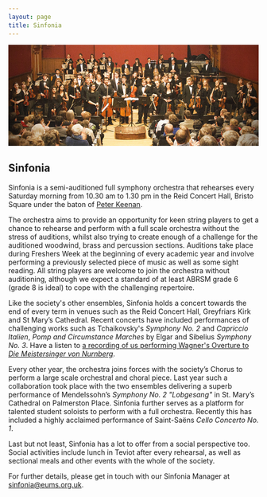 ```yaml
---
layout: page
title: Sinfonia
---
```


<img src="/assets/img/concerts/sinfonia-reid.jpg" alt="Sinfonia performing in the Reid Concert Hall." class="bordered">

## Sinfonia

Sinfonia is a semi-auditioned full symphony orchestra that rehearses every
Saturday morning from 10.30 am to 1.30 pm in the Reid Concert Hall, Bristo
Square under the baton of [Peter Keenan](/conductors/#peter-keenan).

The orchestra aims to provide an opportunity for keen string players to get a
chance to rehearse and perform with a full scale orchestra without the stress
of auditions, whilst also trying to create enough of a challenge for the
auditioned woodwind, brass and percussion sections. Auditions take place during
Freshers Week at the beginning of every academic year and involve performing a
previously selected piece of music as well as some sight reading. All string
players are welcome to join the orchestra without auditioning, although we
expect a standard of at least ABRSM grade 6 (grade 8 is ideal) to cope with the
challenging repertoire.

Like the society's other ensembles, Sinfonia holds a concert towards the end of
every term in venues such as the Reid Concert Hall, Greyfriars Kirk and St
Mary’s Cathedral. Recent concerts have included performances of challenging
works such as Tchaikovsky's *Symphony No. 2* and *Capriccio Italien*, *Pomp and
Circumstance Marches* by Elgar and Sibelius *Symphony No. 3*. Have a listen to
[a recording of us performing Wagner's Overture to *Die Meistersinger von Nurnberg*](http://www.last.fm/music/Edinburgh+University+Music+Society/EUMS+Sinfonia:+Spring+Concert+2014/Wagner:+Overture+to+Die+Meistersinger+von+Nurnberg).

Every other year, the orchestra joins forces with the society’s Chorus to
perform a large scale orchestral and choral piece. Last year such a
collaboration took place with the two ensembles delivering a superb performance
of Mendelssohn’s *Symphony No. 2 "Lobgesang"* in St. Mary’s Cathedral on
Palmerston Place. Sinfonia further serves as a platform for talented student
soloists to perform with a full orchestra. Recently this has included a highly
acclaimed performance of Saint-Sa&euml;ns *Cello Concerto No. 1*.

Last but not least, Sinfonia has a lot to offer from a social perspective too.
Social activities include lunch in Teviot after every rehearsal, as well as
sectional meals and other events with the whole of the society.

For further details, please get in touch with our Sinfonia Manager at
[sinfonia@eums.org.uk](mailto:sinfonia@eums.org.uk).
